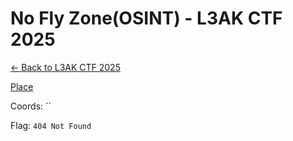 ﻿# No Fly Zone(OSINT) - L3AK CTF 2025

[← Back to L3AK CTF 2025](ctf-l3ak-2025.md)



[Place]()

Coords: ``

Flag: `404 Not Found`